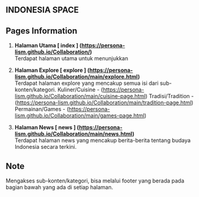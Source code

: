 ## **INDONESIA SPACE**

## Pages Information
1. **Halaman Utama [ index ] (https://persona-lism.github.io/Collaboration/)** <br>
   Terdapat halaman utama untuk menunjukkan

2. **Halaman Explore [ explore ] (https://persona-lism.github.io/Collaboration/main/explore.html)** <br>
   Terdapat halaman explore yang mencakup semua isi dari sub-konten/kategori.
   Kuliner/Cuisine - (https://persona-lism.github.io/Collaboration/main/cuisine-page.html)
   Tradisi/Tradition - (https://persona-lism.github.io/Collaboration/main/tradition-page.html)
   Permainan/Games - (https://persona-lism.github.io/Collaboration/main/games-page.html)

3. **Halaman News [ news ] (https://persona-lism.github.io/Collaboration/main/news.html)** <br>
   Terdapat halaman news yang mencakup berita-berita tentang budaya Indonesia secara terkini.

## Note
Mengakses sub-konten/kategori, bisa melalui footer yang berada pada bagian bawah yang ada di setiap halaman.

